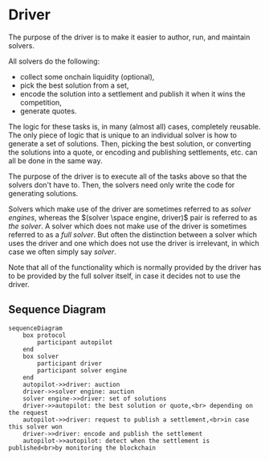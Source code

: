 # Driver

The purpose of the driver is to make it easier to author, run, and maintain solvers.

All solvers do the following:

- collect some onchain liquidity (optional),
- pick the best solution from a set,
- encode the solution into a settlement and publish it when it wins the competition,
- generate quotes.

The logic for these tasks is, in many (almost all) cases, completely reusable. The only piece of logic that is
unique to an individual solver is how to generate a set of solutions. Then, picking the best solution,
or converting the solutions into a quote, or encoding and publishing settlements, etc. can all be done
in the same way.

The purpose of the driver is to execute all of the tasks above so that the solvers don't have to. Then,
the solvers need only write the code for generating solutions.

Solvers which make use of the driver are sometimes referred to as _solver engines_, whereas the
$(solver \space engine, driver)$ pair is referred to as _the solver_. A solver which does not make
use of the driver is sometimes referred to as a _full solver_. But often the distinction between
a solver which uses the driver and one which does not use the driver is irrelevant, in which case
we often simply say _solver_.

Note that all of the functionality which is normally provided by the driver has to be provided by
the full solver itself, in case it decides not to use the driver.

## Sequence Diagram

```mermaid
sequenceDiagram
    box protocol
        participant autopilot
    end
    box solver
        participant driver
        participant solver engine
    end
    autopilot->>driver: auction
    driver->>solver engine: auction
    solver engine->>driver: set of solutions
    driver->>autopilot: the best solution or quote,<br> depending on the request
    autopilot->>driver: request to publish a settlement,<br>in case this solver won
    driver->>driver: encode and publish the settlement
    autopilot->>autopilot: detect when the settlement is published<br>by monitoring the blockchain
```
